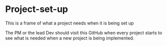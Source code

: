 Project-set-up
==============

This is a frame of what a project needs when it is being set up

The PM or the lead Dev should visit this GitHub when every project starts to see what is needed when a new project is being implemented. 
